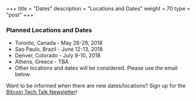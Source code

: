 +++
title = "Dates"
description = "Locations and Dates"
weight = 70
type = "post"
+++

### Planned Locations and Dates
  * Toronto, Canada - May 28-29, 2018
  * Sao Paulo, Brazil - June 12-13, 2018
  * Denver, Colorado - July 9-10, 2018
  * Athens, Greece - TBA
  * Other locations and dates will be considered. Please use the email below.

Want to be informed when there are new dates/locations? Sign up for the [Bitcoin Tech Talk Newsletter](http://eepurl.com/cZr_Aj)!

